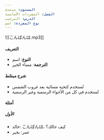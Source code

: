 ```yaml
---
المستوى: مبتدئ
الفصل: المفردات الأساسية
الدرس: الترحيب
نوع المفردة: اسم
---
```


![[こんばんは.mp3]]

#### التعريف

- **النوع**: اسم
- **الترجمة**: مساء الخير

#### شرح مبسّط

- تُستخدم كتحية مسائية بعد غروب الشمس
- تُستخدم في كل من الأجواء الرسمية وغير الرسمية

#### أمثلة

##### الأول

- خالد: こんばんは، كيف حالك؟
- عمر: بخير
